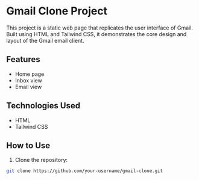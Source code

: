 # Gmail Clone Project

This project is a static web page that replicates the user interface of Gmail. Built using HTML and Tailwind CSS, it demonstrates the core design and layout of the Gmail email client.

## Features

- Home page
- Inbox view
- Email view

## Technologies Used

- HTML
- Tailwind CSS

## How to Use

1. Clone the repository:

```bash
git clone https://github.com/your-username/gmail-clone.git
